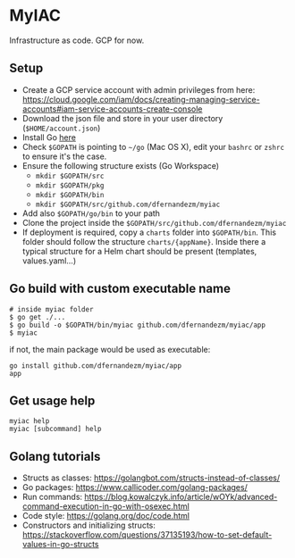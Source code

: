 # MyIAC

Infrastructure as code. GCP for now.

## Setup

* Create a GCP service account with admin privileges from here: https://cloud.google.com/iam/docs/creating-managing-service-accounts#iam-service-accounts-create-console
* Download the json file and store in your user directory (`$HOME/account.json`)
* Install Go [here](https://golang.org/dl/)
* Check `$GOPATH` is pointing to `~/go` (Mac OS X), edit your `bashrc` or `zshrc` to ensure it's the case. 
* Ensure the following structure exists (Go Workspace)
  - `mkdir $GOPATH/src`
  - `mkdir $GOPATH/pkg`
  - `mkdir $GOPATH/bin`
  - `mkdir $GOPATH/src/github.com/dfernandezm/myiac`
* Add also `$GOPATH/go/bin` to your path
* Clone the project inside the `$GOPATH/src/github.com/dfernandezm/myiac`
* If deployment is required, copy a `charts` folder into `$GOPATH/bin`. This folder should follow the structure `charts/{appName}`. Inside there a typical structure for a Helm chart should be present (templates, values.yaml...)

## Go build with custom executable name

```
# inside myiac folder
$ go get ./...
$ go build -o $GOPATH/bin/myiac github.com/dfernandezm/myiac/app
$ myiac
```

if not, the main package would be used as executable:

```
go install github.com/dfernandezm/myiac/app
app
```

## Get usage help

```
myiac help
myiac [subcommand] help
```

## Golang tutorials

* Structs as classes: https://golangbot.com/structs-instead-of-classes/
* Go packages: https://www.callicoder.com/golang-packages/
* Run commands: https://blog.kowalczyk.info/article/wOYk/advanced-command-execution-in-go-with-osexec.html
* Code style: https://golang.org/doc/code.html
* Constructors and initializing structs: https://stackoverflow.com/questions/37135193/how-to-set-default-values-in-go-structs
